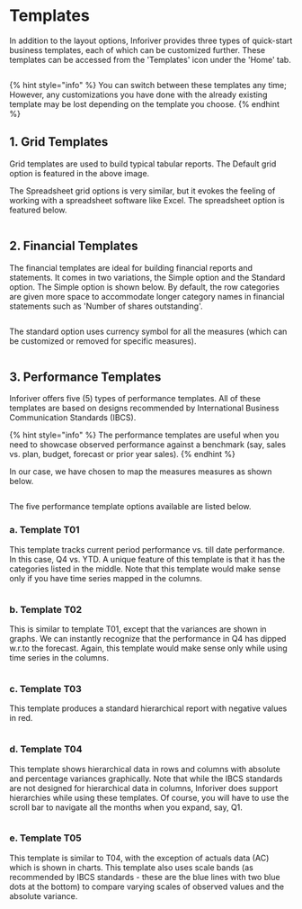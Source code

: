 # Templates

In addition to the layout options, Inforiver provides three types of quick-start business templates, each of which can be customized further. These templates can be accessed from the 'Templates' icon under the 'Home' tab.

<figure><img src="../../.gitbook/assets/inforiver-templates.png" alt=""><figcaption></figcaption></figure>

{% hint style="info" %}
You can switch between these templates any time; However, any customizations you have done with the already existing template may be lost depending on the template you choose.&#x20;
{% endhint %}

## 1. Grid Templates

Grid templates are used to build typical tabular reports. The Default grid option is featured in the above image.&#x20;

The Spreadsheet grid options is very similar, but it evokes the feeling of working with a spreadsheet software like Excel. The spreadsheet option is featured below.

<figure><img src="../../.gitbook/assets/inforiver-templates-spreadsheet.png" alt=""><figcaption></figcaption></figure>

## 2. Financial Templates

The financial templates are ideal for building financial reports and statements. It comes in two variations, the Simple option and the Standard option. The Simple option is shown below. By default, the row categories are given more space to accommodate longer category names in financial statements such as 'Number of shares outstanding'.

<figure><img src="../../.gitbook/assets/inforiver-templates-financial-simple.png" alt=""><figcaption></figcaption></figure>

The standard option uses currency symbol for all the measures (which can be customized or removed for specific measures).&#x20;

<figure><img src="../../.gitbook/assets/inforiver-templates-financial-standard.png" alt=""><figcaption></figcaption></figure>

## 3. Performance Templates

Inforiver offers five (5) types of performance templates. All of these templates are based on designs recommended by International Business Communication Standards (IBCS).&#x20;

{% hint style="info" %}
The performance templates are useful when you need to showcase observed performance against a benchmark (say, sales vs. plan, budget, forecast or prior year sales).&#x20;
{% endhint %}

In our case, we have chosen to map the measures measures as shown below.

<figure><img src="../../.gitbook/assets/inforiver-templates-performance-data.png" alt=""><figcaption></figcaption></figure>

&#x20;The five performance template options available are listed below.

### a. Template T01&#x20;

This template tracks current period performance vs. till date performance. In this case, Q4 vs. YTD. A unique feature of this template is that it has the categories listed in the middle. Note that this template would make sense only if you have time series mapped in the columns.

<figure><img src="../../.gitbook/assets/inforiver-templates-performance-T01.png" alt=""><figcaption></figcaption></figure>

### b. Template T02

This is similar to template T01, except that the variances are shown in graphs. We can instantly recognize that the performance in Q4 has dipped w.r.to the forecast. Again, this template would make sense only while using time series in the columns.

<figure><img src="../../.gitbook/assets/inforiver-templates-performance-T02.png" alt=""><figcaption></figcaption></figure>

### c. Template T03

This template produces a standard hierarchical report with negative values in red.

<figure><img src="../../.gitbook/assets/inforiver-templates-performance-T03.png" alt=""><figcaption></figcaption></figure>

### d. Template T04

This template shows hierarchical data in rows and columns with absolute and percentage variances graphically. Note that while the IBCS standards are not designed for hierarchical data in columns, Inforiver does support hierarchies while using these templates. Of course, you will have to use the scroll bar to navigate all the months when you expand, say, Q1.

<figure><img src="../../.gitbook/assets/inforiver-templates-performance-T04.png" alt=""><figcaption></figcaption></figure>

### e. Template T05

This template is similar to T04, with the exception of actuals data (AC) which is shown in charts. This template also uses scale bands (as recommended by IBCS standards - these are the blue lines with two blue dots at the bottom) to compare varying scales of observed values and the absolute variance.

<figure><img src="../../.gitbook/assets/inforiver-templates-performance-T05.png" alt=""><figcaption></figcaption></figure>

